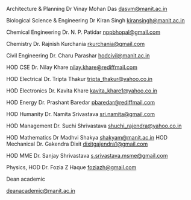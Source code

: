 Architecture & Planning
Dr Vinay Mohan Das
dasvm@manit.ac.in

Biological Science & Engineering 
Dr Kiran Singh
kiransingh@manit.ac.in

Chemical Engineering 
Dr. N. P. Patidar
nppbhopal@gmail.com

Chemistry
Dr. Rajnish Kurchania
rkurchania@gmail.com

Civil Engineering
Dr. Charu Parashar
hodcivil@manit.ac.in

HOD CSE
Dr. Nilay Khare
nilay.khare@rediffmail.com

HOD Electrical
Dr. Tripta Thakur
tripta_thakur@yahoo.co.in

HOD Electronics
Dr. Kavita Khare
kavita_khare1@yahoo.co.in

HOD Energy
Dr. Prashant Baredar
pbaredar@rediffmail.com

HOD Humanity
Dr. Namita Srivastava
sri.namita@gmail.com

HOD Management
Dr. Suchi Shrivastava
shuchi_rajendra@yahoo.co.in


HOD Mathematics 
Dr Madhvi Shakya
shakyam@manit.ac.in
HOD Mechanical
Dr. Gakendra Dixit
dixitgajendra1@gmail.com

HOD MME
Dr. Sanjay Shrivastava
s.srivastava.msme@gmail.com

Physics, HOD
Dr. Fozia Z Haque
foziazh@gmail.com


Dean academic

deanacademic@manit.ac.in